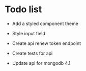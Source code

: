 # Todo list

* Add a styled component theme
* Style input field

* Create api renew token endpoint
* Create tests for api
* Update api for mongodb 4.1